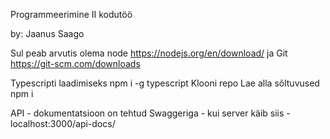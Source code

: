 Programmeerimine II kodutöö

by: Jaanus Saago

Sul peab arvutis olema node https://nodejs.org/en/download/ ja Git https://git-scm.com/downloads

Typescripti laadimiseks npm i -g typescript
Klooni repo
Lae alla sõltuvused npm i

API - dokumentatsioon on tehtud Swaggeriga - kui server käib siis - localhost:3000/api-docs/
